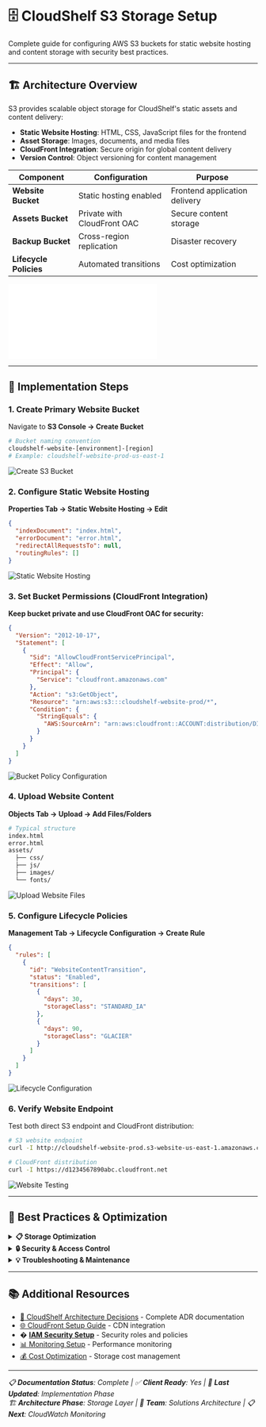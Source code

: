 # 🗄️ CloudShelf S3 Storage Setup

Complete guide for configuring AWS S3 buckets for static website hosting and content storage with security best practices.

---

## 🏗️ Architecture Overview

S3 provides scalable object storage for CloudShelf's static assets and content delivery:

- **Static Website Hosting**: HTML, CSS, JavaScript files for the frontend
- **Asset Storage**: Images, documents, and media files
- **CloudFront Integration**: Secure origin for global content delivery
- **Version Control**: Object versioning for content management

| Component              | Configuration               | Purpose                       |
| ---------------------- | --------------------------- | ----------------------------- |
| **Website Bucket**     | Static hosting enabled      | Frontend application delivery |
| **Assets Bucket**      | Private with CloudFront OAC | Secure content storage        |
| **Backup Bucket**      | Cross-region replication    | Disaster recovery             |
| **Lifecycle Policies** | Automated transitions       | Cost optimization             |

![CloudShelf S3 Architecture](../cloudshelf-detailed-architecture-diagrams.md#7-s3-storage-architecture)

---

## 🚀 Implementation Steps

### 1. Create Primary Website Bucket

Navigate to **S3 Console → Create Bucket**

```bash
# Bucket naming convention
cloudshelf-website-[environment]-[region]
# Example: cloudshelf-website-prod-us-east-1
```

![Create S3 Bucket](screenshots/S3%20Screenshot%201.png)

### 2. Configure Static Website Hosting

**Properties Tab → Static Website Hosting → Edit**

```json
{
  "indexDocument": "index.html",
  "errorDocument": "error.html",
  "redirectAllRequestsTo": null,
  "routingRules": []
}
```

![Static Website Hosting](screenshots/S3%20Screenshot%202.png)

### 3. Set Bucket Permissions (CloudFront Integration)

**Keep bucket private and use CloudFront OAC for security:**

```json
{
  "Version": "2012-10-17",
  "Statement": [
    {
      "Sid": "AllowCloudFrontServicePrincipal",
      "Effect": "Allow",
      "Principal": {
        "Service": "cloudfront.amazonaws.com"
      },
      "Action": "s3:GetObject",
      "Resource": "arn:aws:s3:::cloudshelf-website-prod/*",
      "Condition": {
        "StringEquals": {
          "AWS:SourceArn": "arn:aws:cloudfront::ACCOUNT:distribution/DISTRIBUTION-ID"
        }
      }
    }
  ]
}
```

![Bucket Policy Configuration](screenshots/S3%20Screenshot%203.png)

### 4. Upload Website Content

**Objects Tab → Upload → Add Files/Folders**

```bash
# Typical structure
index.html
error.html
assets/
  ├── css/
  ├── js/
  ├── images/
  └── fonts/
```

![Upload Website Files](screenshots/S3%20Screenshot%204.png)

### 5. Configure Lifecycle Policies

**Management Tab → Lifecycle Configuration → Create Rule**

```json
{
  "rules": [
    {
      "id": "WebsiteContentTransition",
      "status": "Enabled",
      "transitions": [
        {
          "days": 30,
          "storageClass": "STANDARD_IA"
        },
        {
          "days": 90,
          "storageClass": "GLACIER"
        }
      ]
    }
  ]
}
```

![Lifecycle Configuration](screenshots/S3%20Screenshot%205.png)

### 6. Verify Website Endpoint

Test both direct S3 endpoint and CloudFront distribution:

```bash
# S3 website endpoint
curl -I http://cloudshelf-website-prod.s3-website-us-east-1.amazonaws.com

# CloudFront distribution
curl -I https://d1234567890abc.cloudfront.net
```

![Website Testing](screenshots/S3%20Screenshot%206.png)

---

## 🔧 Best Practices & Optimization

<details>
<summary><strong>📋 Storage Optimization</strong></summary>

### Storage Classes

- **Standard**: Frequently accessed content (HTML, CSS, JS)
- **Standard-IA**: Infrequently accessed assets (images, documents)
- **Glacier**: Long-term archival (old versions, backups)
- **Intelligent-Tiering**: Automatic cost optimization

### Performance Optimization

- **Multipart Upload**: Use for files larger than 100MB
- **Transfer Acceleration**: Enable for global upload performance
- **Request Rate Optimization**: Distribute object keys to avoid hot spotting
- **Compression**: Compress text-based content before upload

### Cost Management

- **Lifecycle Policies**: Automate transitions to lower-cost storage classes
- **Delete Markers**: Clean up incomplete multipart uploads
- **Storage Analytics**: Monitor access patterns for optimization
- **Requester Pays**: Consider for third-party access scenarios

</details>

<details>
<summary><strong>🔒 Security & Access Control</strong></summary>

### Bucket Security

- **Block Public Access**: Keep enabled for production buckets
- **Bucket Encryption**: Enable default encryption with KMS
- **Versioning**: Enable for content change tracking
- **MFA Delete**: Require MFA for object deletion in critical buckets

### Access Control

- **CloudFront OAC**: Use instead of public bucket policies
- **IAM Policies**: Implement least-privilege access
- **Pre-signed URLs**: Provide time-limited access to private content
- **CORS Configuration**: Configure for cross-origin web requests

### Monitoring & Compliance

- **CloudTrail Integration**: Log all S3 API calls
- **Access Logging**: Enable bucket access logging
- **VPC Endpoints**: Use for private network access
- **Object Lock**: Implement for regulatory compliance

</details>

<details>
<summary><strong>💡 Troubleshooting & Maintenance</strong></summary>

### Common Issues & Solutions

- **403 Forbidden**: Check bucket policy and CloudFront OAC configuration
- **CORS Errors**: Verify CORS configuration for web applications
- **Slow Upload/Download**: Enable Transfer Acceleration or use CloudFront
- **High Costs**: Review storage classes and implement lifecycle policies

### Maintenance Tasks

- **Storage Analytics**: Review monthly storage patterns and costs
- **Access Pattern Analysis**: Optimize storage classes based on usage
- **Security Audits**: Regularly review bucket policies and access controls
- **Content Cleanup**: Remove unused objects and old versions

### Disaster Recovery

- **Cross-Region Replication**: Set up for critical content
- **Backup Strategy**: Implement automated backup procedures
- **Version Recovery**: Maintain recovery procedures for accidental deletions
- **Regional Failover**: Plan for region-specific outages

</details>

---

## 📚 Additional Resources

- [📖 CloudShelf Architecture Decisions](../cloudshelf-architecture-decisions.md) - Complete ADR documentation
- [🌐 CloudFront Setup Guide](../cloudfront/cloudshelf-cloudfront-setup.md) - CDN integration
- � [**IAM Security Setup**](../security/cloudshelf-iam-security-setup.md) - Security roles and policies
- [📊 Monitoring Setup](../monitoring/cloudshelf-monitoring-observability.md) - Performance monitoring
- [💰 Cost Optimization](../cloudshelf-cost-optimization-strategy.md) - Storage cost management

---

_📋 **Documentation Status**: Complete | ✅ **Client Ready**: Yes | 🔄 **Last Updated**: Implementation Phase_  
_🏗️ **Architecture Phase**: Storage Layer | 👥 **Team**: Solutions Architecture | 📋 **Next**: CloudWatch Monitoring_
